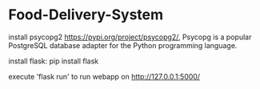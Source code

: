# Food-Delivery-System
install psycopg2 https://pypi.org/project/psycopg2/,
Psycopg is a popular PostgreSQL database adapter for the Python programming language.

install flask: pip install flask

execute 'flask run' to run webapp on http://127.0.0.1:5000/
